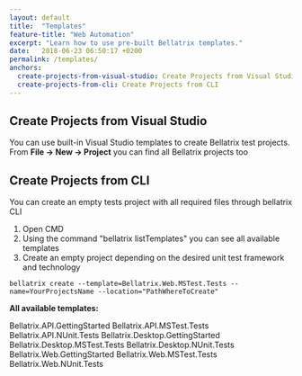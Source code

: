 ```yaml
---
layout: default
title:  "Templates"
feature-title: "Web Automation"
excerpt: "Learn how to use pre-built Bellatrix templates."
date:   2018-06-23 06:50:17 +0200
permalink: /templates/
anchors:
  create-projects-from-visual-studio: Create Projects from Visual Studio
  create-projects-from-cli: Create Projects from CLI
---
```

Create Projects from Visual Studio
----------------------------------
You can use built-in Visual Studio templates to create Bellatrix test projects.
From **File -> New -> Project** you can find all Bellatrix projects too

Create Projects from CLI
------------------------
You can create an empty tests project with all required files through bellatrix CLI
1. Open CMD
2. Using the command "bellatrix listTemplates" you can see all available templates 
3. Create an empty project depending on the desired unit test framework and technology

```
bellatrix create --template=Bellatrix.Web.MSTest.Tests --name=YourProjectsName --location="PathWhereToCreate"
```

**All available templates:**

Bellatrix.API.GettingStarted
Bellatrix.API.MSTest.Tests
Bellatrix.API.NUnit.Tests
Bellatrix.Desktop.GettingStarted
Bellatrix.Desktop.MSTest.Tests
Bellatrix.Desktop.NUnit.Tests
Bellatrix.Web.GettingStarted
Bellatrix.Web.MSTest.Tests
Bellatrix.Web.NUnit.Tests